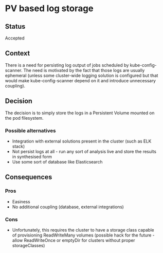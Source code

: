 # PV based log storage

## Status

Accepted

## Context

There is a need for persisting log output of jobs scheduled by kube-config-scanner. 
The need is motivated by the fact that those logs are usually ephemeral (unless some cluster-wide logging solution is configured but that would make kube-config-scanner depend on it and introduce unnecessary coupling).

## Decision

The decision is to simply store the logs in a Persistent Volume mounted on the pod filesystem.

### Possible alternatives

* Integration with external solutions present in the cluster (such as ELK stack)
* Not persist logs at all - run any sort of analysis live and store the results in synthesised form
* Use some sort of database like Elasticsearch

## Consequences
### Pros
* Easiness
* No additional coupling (database, external integrations)

### Cons
* Unfortunately, this requires the cluster to have a storage class capable of provisioning ReadWriteMany volumes (possible hack for the future - allow ReadWriteOnce or emptyDir for clusters without proper storageClasses)